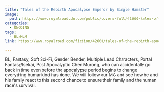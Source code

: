 ```yaml
---
title: "Tales of the Rebirth Apocalypse Emperor by Single Hamster"
image:
  path: https://www.royalroadcdn.com/public/covers-full/42600-tales-of-the-rebirth-apocalypse-emperor.jpg
categories:
  - ONGOING
tags:
  - BL/MLM
link: https://www.royalroad.com/fiction/42600/tales-of-the-rebirth-apocalypse-emperor

---
```

BL, Fantasy, Soft Sci-Fi, Gender Bender, Multiple Lead Characters, Portal Fantasy/Isekai, Post Apocalyptic
Chen Murong, who can accidentally go back in time even before the apocalypse period begins to change everything humankind has done. We will follow our MC and see how he and his family react to this second chance to ensure their family and the human race's survival.


